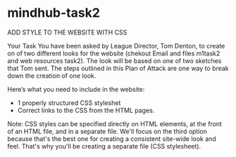 # mindhub-task2
ADD STYLE TO THE WEBSITE WITH CSS

Your Task
You have been asked by League Director, Tom Denton, to create on of two different looks for the website (chekout Email and files m1task2 and web resources task2). The look will be based on one of two sketches that Tom sent. The steps outlined in this Plan of Attack are one way to break down the creation of one look.

Here’s what you need to include in the website:

<ul>
<li>1 properly structured CSS styleshet</li>
<li>Correct links to the CSS from the HTML pages.</li>
</ul>


Note: CSS styles can be specified directly on HTML elements, at the front of an HTML file, and in a separate file. We'll focus on the third option because that's the best one for creating a consistent site-wide look and feel. That's why you'll be creating a separate file (CSS stylesheet).
